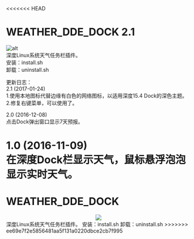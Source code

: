 <<<<<<< HEAD
# WEATHER_DDE_DOCK 2.1
![alt](https://coding.net/u/sonichy/p/WEATHER_DDE_DOCK/git/raw/master/preview.png)  
深度Linux系统天气任务栏插件。  
安装：install.sh  
卸载：uninstall.sh  
  
更新日志：  
2.1 (2017-01-24)  
1.使用本地图标代替边缘有白色的网络图标，以适用深度15.4 Dock的深色主题。  
2.修复右键菜单，可以使用了。  
  
2.0 (2016-12-08)  
点击Dock弹出窗口显示7天预报。  
  
1.0 (2016-11-09)  
在深度Dock栏显示天气，鼠标悬浮泡泡显示实时天气。
=======
# WEATHER_DDE_DOCK
<div align=center>
<img src=https://github.com/sonichy/WEATHER_DDE_DOCK/blob/master/preview.png>
</div>
深度Linux系统天气任务栏插件。  
安装：install.sh  
卸载：uninstall.sh
>>>>>>> ee69e7f2e5856481aa5f131a0220dbce2cb7f995

